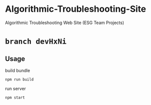 # Algorithmic-Troubleshooting-Site
Algorithmic Troubleshooting Web Site (ESG Team Projects)

# `branch devHxNi`
## Usage
build bundle
    
    npm run build

run server

    npm start

